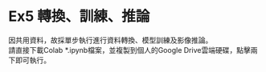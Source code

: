 # Ex5 轉換、訓練、推論

因共用資料，故採單步執行進行資料轉換、模型訓練及影像推論。  
請直接下載Colab *.ipynb檔案，並複製到個人的Google Drive雲端硬碟，點擊兩下即可執行。  
